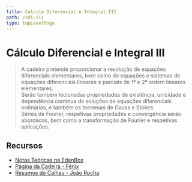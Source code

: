 ```yaml
---
title: Cálculo Diferencial e Integral III
path: /cdi-iii
type: topLevelPage
---
```


# Cálculo Diferencial e Integral III

> A cadeira pretende proporcionar a resolução de equações diferenciais elementares, bem como de equações e sistemas de equações diferenciais lineares e parciais de 1ª e 2ª ordem lineares elementares.  
> Serão também lecionadas propriedades de existência, unicidade e dependência contínua de soluções de equações diferenciais ordinárias, e também os teoremas de Gauss e Stokes.  
> Séries de Fourier, respetivas propriedades e convergência serão abordadas, bem como a transformação de Fourier e respetivas aplicações.

## Recursos

- [Notas Teóricas na EdenBox](https://www.edenbox.org/index.php/s/edenbox?path=%2FLEIC%2F2%C2%BA%20Ano%2F1%C2%BA%20Semestre%2FACED%2FMaterial%20de%20Apoio)
- [Página da Cadeira - Fénix](https://fenix.tecnico.ulisboa.pt/disciplinas/CDI6/2021-2022/1-semestre)
- [Resumos do Calhau - João Rocha](https://drive.google.com/file/d/1VnfzS1IdoqkK8IKV4dihYEzfwRPJqJuR/view?usp=sharing)
